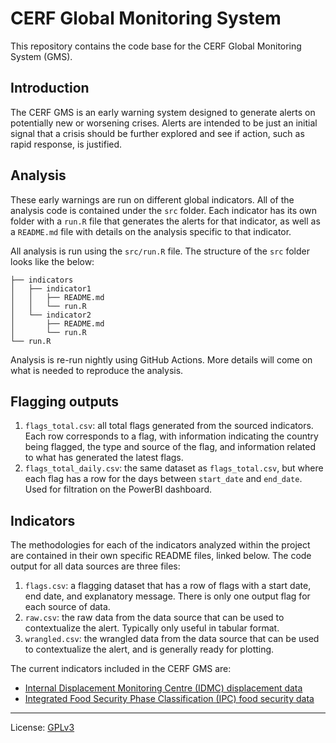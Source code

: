 # CERF Global Monitoring System

This repository contains the code base for the CERF Global Monitoring System (GMS).

## Introduction

The CERF GMS is an early warning system designed to generate alerts on
potentially new or worsening crises. Alerts are intended to be just an initial
signal that a crisis should be further explored and see if action, such as
rapid response, is justified.

## Analysis

These early warnings are run on different global indicators. All of the
analysis code is contained under the `src` folder. Each indicator has
its own folder with a `run.R` file that generates the alerts for that
indicator, as well as a `README.md` file with details on the analysis
specific to that indicator.

All analysis is run using the `src/run.R` file. The structure of the
`src` folder looks like the below:

```
├── indicators
│   ├── indicator1
│   │   ├── README.md
│   │   └── run.R
│   └── indicator2
│       ├── README.md
│       └── run.R
└── run.R
```

Analysis is re-run nightly using GitHub Actions. More details will come on
what is needed to reproduce the analysis.

## Flagging outputs

1. `flags_total.csv`: all total flags generated from the sourced indicators.
Each row corresponds to a flag, with information indicating the country being
flagged, the type and source of the flag, and information related to what
has generated the latest flags.
2. `flags_total_daily.csv`: the same dataset as `flags_total.csv`, but where
each flag has a row for the days between `start_date` and `end_date`. Used for
filtration on the PowerBI dashboard.

## Indicators

The methodologies for each of the indicators analyzed within the project
are contained in their own specific README files, linked below. The code
output for all data sources are three files:

1. `flags.csv`: a flagging dataset that has a row of flags
with a start date, end date, and explanatory message. There is only one
output flag for each source of data.
2. `raw.csv`: the raw data from the data source that can be used to
contextualize the alert. Typically only useful in tabular format.
3. `wrangled.csv`: the wrangled data from the data source that can
be used to contextualize the alert, and is generally ready for plotting.

The current indicators included in the CERF GMS are:

- [Internal Displacement Monitoring Centre (IDMC) displacement data](src/indicators/idmc/README.md)
- [Integrated Food Security Phase Classification (IPC) food security data](src/indicators/ipc/README.md)

----

License: [GPLv3](LICENSE)
